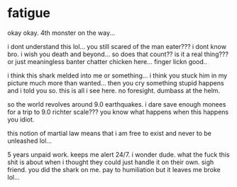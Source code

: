 # fatigue

okay okay.  4th monster on the way...

i dont understand this lol...  you still scared of the man eater???  i dont know bro.  i wish you death and beyond...  so does that count?? is it a real thing???  or just meaningless banter chatter chicken here...  finger lickn good..

i think this shark melded into me or something...  i think you stuck him in my picture much more than wanted...  then you cry something stupid happens and i told you so.  this is all i see here.  no foresight.  dumbass at the helm.

so the world revolves around 9.0 earthquakes. i dare save enough monees for a trip to 9.0 richter scale???  you know what happens when this happens you idiot.

this notion of martial law means that i am free to exist and never to be unleashed lol...  

5 years unpaid work.  keeps me alert 24/7.  i wonder dude. what the fuck this shit is about when i thought they could just handle it on their own.  sigh friend.  you did the shark on me.  pay to humiliation but it leaves me broke lol...
